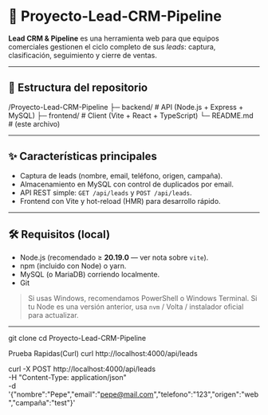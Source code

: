 # 🚀 Proyecto-Lead-CRM-Pipeline

**Lead CRM & Pipeline** es una herramienta web para que equipos comerciales gestionen el ciclo completo de sus *leads*: captura, clasificación, seguimiento y cierre de ventas.

---

## 🧩 Estructura del repositorio

/Proyecto-Lead-CRM-Pipeline
├─ backend/ # API (Node.js + Express + MySQL)
├─ frontend/ # Client (Vite + React + TypeScript)
└─ README.md # (este archivo)


---

## ✨ Características principales

- Captura de leads (nombre, email, teléfono, origen, campaña).
- Almacenamiento en MySQL con control de duplicados por email.
- API REST simple: `GET /api/leads` y `POST /api/leads`.
- Frontend con Vite y hot-reload (HMR) para desarrollo rápido.

---

## 🛠 Requisitos (local)

- Node.js (recomendado ≥ **20.19.0** — ver nota sobre `vite`).
- npm (incluido con Node) o yarn.
- MySQL (o MariaDB) corriendo localmente.
- Git

> Si usas Windows, recomendamos PowerShell o Windows Terminal. Si tu Node es una versión anterior, usa `nvm` / Volta / instalador oficial para actualizar.

---
  
   git clone <tu-repo-url>
   cd Proyecto-Lead-CRM-Pipeline

Prueba Rapidas(Curl)
curl http://localhost:4000/api/leads

curl -X POST http://localhost:4000/api/leads \
  -H "Content-Type: application/json" \
  -d '{"nombre":"Pepe","email":"pepe@mail.com","telefono":"123","origen":"web","campaña":"test"}'


